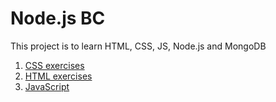 # Node.js BC

This project is to learn HTML, CSS, JS, Node.js and MongoDB

1. [CSS  exercises](https://github.com/adnanumar99/nodebc/tree/master/css_exercises)
2. [HTML  exercises](https://github.com/adnanumar99/nodebc/tree/master/html)
3. [JavaScript](JS)

